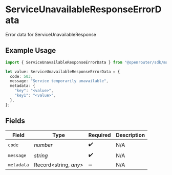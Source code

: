 # ServiceUnavailableResponseErrorData

Error data for ServiceUnavailableResponse

## Example Usage

```typescript
import { ServiceUnavailableResponseErrorData } from "@openrouter/sdk/models";

let value: ServiceUnavailableResponseErrorData = {
  code: 503,
  message: "Service temporarily unavailable",
  metadata: {
    "key": "<value>",
    "key1": "<value>",
  },
};
```

## Fields

| Field                 | Type                  | Required              | Description           |
| --------------------- | --------------------- | --------------------- | --------------------- |
| `code`                | *number*              | :heavy_check_mark:    | N/A                   |
| `message`             | *string*              | :heavy_check_mark:    | N/A                   |
| `metadata`            | Record<string, *any*> | :heavy_minus_sign:    | N/A                   |